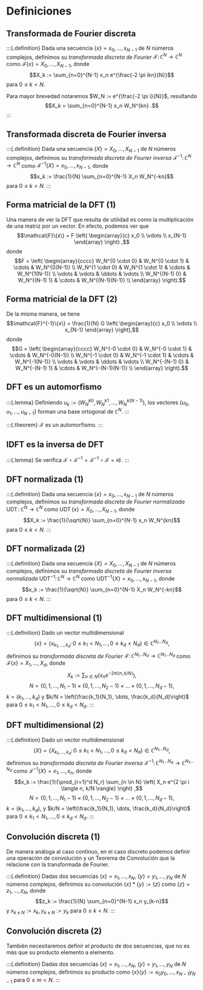 # Definiciones

## Transformada de Fourier discreta

:::{.definition}
Dada una secuencia $\{x\}=x_0, \dots, x_{N-1}$ de $N$ números complejos, definimos su *transformada discreta de Fourier* $\mathcal{F} \colon \mathbb{C}^N \to \mathbb{C}^N$ como $\mathcal{F}\{x\}= X_0, \dots, X_{N-1}$, donde
$$X_k := \sum_{n=0}^{N-1} x_n e^{\frac{-2 \pi ikn}{N}}$$
para $0 \leq k < N$.

Para mayor brevedad notaremos $W_N := e^{\frac{-2 \pi i}{N}}$, resultando
$$X_k = \sum_{n=0}^{N-1} x_n W_N^{kn} .$$
:::

## Transformada discreta de Fourier inversa

:::{.definition}
Dada una secuencia $\{X\}=X_0, \dots, X_{N-1}$ de $N$ números complejos, definimos su *transformada discreta de Fourier inversa* $\mathcal{F}^{-1} \colon \mathbb{C}^N \to \mathbb{C}^N$ como $\mathcal{F}^{-1}\{X\}= x_0, \dots, x_{N-1}$, donde
$$x_k := \frac{1}{N} \sum_{n=0}^{N-1} X_n W_N^{-kn}$$
para $0 \leq k < N$.
:::

## Forma matricial de la DFT (1)

Una manera de ver la DFT que resulta de utilidad es como la multiplicación de una matriz por un vector. En efecto, podemos ver que
$$\mathcal{F}\{x\} = F \left( \begin{array}{c} x_0 \\ \vdots \\ x_{N-1} \end{array} \right) ,$$
donde
$$F = \left( \begin{array}{cccc}
W_N^{0 \cdot 0} & W_N^{0 \cdot 1} & \cdots & W_N^{0(N-1)}     \\
W_N^{1 \cdot 0} & W_N^{1 \cdot 1} & \cdots & W_N^{1(N-1)}     \\
\vdots          & \vdots          & \ddots & \vdots           \\
W_N^{(N-1) 0}   & W_N^{(N-1) 1}   & \cdots & W_N^{(N-1)(N-1)} \\
\end{array} \right).$$

## Forma matricial de la DFT (2)

De la misma manera, se tiene
$$\mathcal{F}^{-1}\{x\} = \frac{1}{N} G \left( \begin{array}{c} x_0 \\ \vdots \\ x_{N-1} \end{array} \right),$$
donde
$$G = \left( \begin{array}{cccc}
W_N^{-0 \cdot 0} & W_N^{-0 \cdot 1} & \cdots & W_N^{-0(N-1)}     \\
W_N^{-1 \cdot 0} & W_N^{-1 \cdot 1} & \cdots & W_N^{-1(N-1)}     \\
\vdots          & \vdots          & \ddots & \vdots           \\
W_N^{-(N-1) 0}   & W_N^{-(N-1) 1}   & \cdots & W_N^{-(N-1)(N-1)} \\
\end{array} \right).$$

## DFT es un automorfismo

:::{.lemma}
Definiendo $u_k := \left( W_N^{k0}, W_N^{k1}, \dots, W_N^{k(N-1)}\right)$, los vectores $\{u_0, u_1, \dots, u_{N-1}\}$ forman una base ortogonal de $\mathbb{C}^N$.
:::

:::{.theorem}
$\mathcal{F}$ es un automorfismo.
:::

## IDFT es la inversa de DFT

:::{.lemma}
Se verifica $\mathcal{F} \circ \mathcal{F}^{-1} = \mathcal{F}^{-1} \circ \mathcal{F} = \operatorname{id}$.
:::

## DFT normalizada (1)

:::{.definition}
Dada una secuencia $\{x\}=x_0, \dots, x_{N-1}$ de $N$ números complejos, definimos su *transformada discreta de Fourier normalizada* $\operatorname{UDT} \colon \mathbb{C}^N \to \mathbb{C}^N$ como $\operatorname{UDT}\{x\}= X_0, \dots, X_{N-1}$, donde
$$X_k := \frac{1}{\sqrt{N}} \sum_{n=0}^{N-1} x_n W_N^{kn}$$
para $0 \leq k < N$.
:::

## DFT normalizada (2)

:::{.definition}
Dada una secuencia $\{X\}=X_0, \dots, X_{N-1}$ de $N$ números complejos, definimos su *transformada discreta de Fourier inversa normalizada* $\operatorname{UDT}^{-1} \colon \mathbb{C}^N \to \mathbb{C}^N$ como $\operatorname{UDT}^{-1}\{X\}= x_0, \dots, x_{N-1}$, donde
$$x_k := \frac{1}{\sqrt{N}} \sum_{n=0}^{N-1} X_n W_N^{-kn}$$
para $0 \leq k < N$.
:::

## DFT multidimensional (1)

:::{.definition}
Dado un vector multidimensional
$$\{x\} = \{x_{k_1, \dots, k_d} \colon 0 \leq k_1 < N_1, \dots, 0 \leq k_d < N_d \} \in \mathbb{C}^{N_1 \dots N_d},$$
definimos su *transformada discreta de Fourier* $\mathcal{F} \colon \mathbb{C}^{N_1 \dots N_d} \to \mathbb{C}^{N_1 \dots N_d}$ como $\mathcal{F}\{x\} = X_1, \dots, X_d$, donde
$$X_k := \sum_{n \in N} \left( x_n e^{- 2 \pi i \langle n, k/N \rangle} \right) ,$$
$$N = \{0, 1, \dots, N_1-1\} \times \{0, 1, \dots, N_2-1\} \times \dots \times \{0, 1, \dots, N_d-1\} ,$$
$k = (k_1, \dots, k_d)$ y $k/N = \left(\frac{k_1}{N_1}, \dots, \frac{k_d}{N_d}\right)$ para $0 \leq k_1 < N_1, \dots, 0 \leq k_d < N_d$.
:::

## DFT multidimensional (2)

:::{.definition}
Dado un vector multidimensional
$$\{X\} = \{X_{k_1, \dots, k_d} \colon 0 \leq k_1 < N_1, \dots, 0 \leq k_d < N_d \} \in \mathbb{C}^{N_1 \dots N_d} ,$$
definimos su *transformada discreta de Fourier inversa* $\mathcal{F}^{-1} \colon \mathbb{C}^{N_1 \dots N_d} \to \mathbb{C}^{N_1 \dots N_d}$ como $\mathcal{F}^{-1}\{X\} = x_1, \dots, x_n$, donde
$$x_k := \frac{1}{\prod_{r=1}^d N_r} \sum_{n \in N} \left( X_n e^{2 \pi i \langle n, k/N \rangle} \right) ,$$
$$N = \{0, 1, \dots, N_1-1\} \times \{0, 1, \dots, N_2-1\} \times \dots \times \{0, 1, \dots, N_d-1\} ,$$
$k = (k_1, \dots, k_d)$, y
$k/N = \left(\frac{k_1}{N_1}, \dots, \frac{k_d}{N_d}\right)$
para $0 \leq k_1 < N_1, \dots, 0 \leq k_d < N_d$.
:::

## Convolución discreta (1)

De manera análoga al caso continuo, en el caso discreto podemos definir una operación de convolución y un Teorema de Convolución que la relacione con la transformada de Fourier.

:::{.definition}
Dadas dos secuencias $\{x\} = x_1, \dots, x_N$, $\{y\} = y_1, \dots, y_N$ de $N$ números complejos, definimos su convolución $\{x\} \ast \{y\} := \{z\}$ como $\{z\} = z_1, \dots, z_N$, donde
$$z_k := \frac{1}{N} \sum_{n=0}^{N-1} x_n y_{k-n}$$
y $x_{k \pm N} := x_k, y_{k \pm N} := y_k$ para $0 \leq k < N$.
:::

## Convolución discreta (2)

También necesitaremos definir el producto de dos secuencias, que no es más que su producto elemento a elemento.

:::{.definition}
Dadas dos secuencias $\{x\} = x_1, \dots, x_N$, $\{y\} = y_1, \dots, y_N$ de $N$ números complejos, definimos su producto como $\{x\} \{y\} := x_0 y_0, \dots, x_{N-1} y_{N-1}$ para $0 \leq m < N$.
:::
